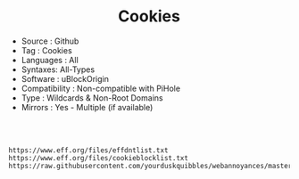 <h1 align="center">Cookies</h1>

- Source : Github
- Tag : Cookies
- Languages : All
- Syntaxes: All-Types
- Software : uBlockOrigin
- Compatibility : Non-compatible with PiHole
- Type : Wildcards & Non-Root Domains
- Mirrors : Yes - Multiple (if available)

<br>
<br>

```
https://www.eff.org/files/effdntlist.txt
https://www.eff.org/files/cookieblocklist.txt
https://raw.githubusercontent.com/yourduskquibbles/webannoyances/master/filters/cookie_filters.txt
```
